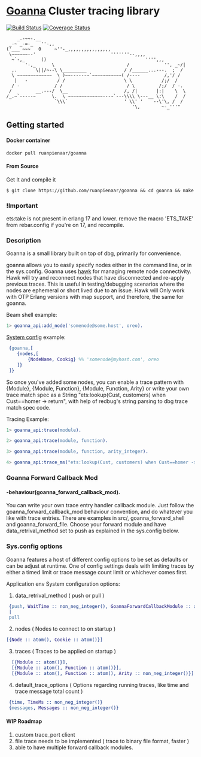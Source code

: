 
# [Goanna](https://en.wikipedia.org/wiki/Goanna) Cluster tracing library
[![Build Status](https://travis-ci.org/ruanpienaar/goanna.svg?branch=master)](https://travis-ci.org/ruanpienaar/goanna)
[![Coverage Status](https://coveralls.io/repos/github/ruanpienaar/goanna/badge.svg?branch=master)](https://coveralls.io/github/ruanpienaar/goanna?branch=master)

```
    _.-~~-.__
 _-~ _-=-_   ''-,,
('___ ~~~   0     ~''-_,,,,,,,,,,,,,,,,
 \~~~~~~--'                            '''''''--,,,,
  ~`-,_      ()                                     '''',,,
       '-,_      \                           /             '', _~/|
  ,.       \||/~--\ \_________              / /______...---.  ;  /
  \ ~~~~~~~~~~~~~  \ )~~------~`~~~~~~~~~~~( /----         /,'/ /
   |   -           / /                      \ \           /;/  /
  / -             / /                        / \         /;/  / -.
 /         __.---/  \__                     /, /|       |:|    \  \
/_.~`-----~      \.  \ ~~~~~~~~~~~~~---~`---\\\\ \---__ \:\    /  /
                  `\\\`                     ' \\' '    --\'\, /  /
                                               '\,        ~-_'''"
```
## Getting started

#### Docker container
```
docker pull ruanpienaar/goanna
```

#### From Source
Get It and compile it
```
$ git clone https://github.com/ruanpienaar/goanna && cd goanna && make
```

### !Important
ets:take is not present in erlang 17 and lower.
remove the macro 'ETS_TAKE' from rebar.config if you're on 17, and
recompile.

### Description
Goanna is a small library built on top of dbg, primarily for convenience.

goanna allows you to easily specify nodes either in the command line, or in the sys.config.
Goanna uses [hawk](https://github.com/ruanpienaar/hawk) for managing remote node connectivity.
Hawk will try and reconnect nodes that have disconnected and re-apply previous traces.
This is useful in testing/debugging scenarios where the nodes are ephemeral or short lived due to an issue.
Hawk will Only work with OTP Erlang versions with map support, and
therefore, the same for goanna.

Beam shell example:
```Erlang
1> goanna_api:add_node('somenode@some.host', oreo).
```
[System config](https://github.com/ruanpienaar/goanna/sys.config) example:
```erlang
 {goanna,[
    {nodes,[
        {NodeName, Cookig} %% 'somenode@myhost.com', oreo
    ]}
 ]}
```

So once you've added some nodes, you can enable a trace pattern with {Module}, {Module, Function}, {Module, Function, Arity} or write your own trace match spec as a String "ets:lookup(Cust, customers) when Cust==homer -> return", with help of redbug's string parsing to dbg trace match spec code.

Tracing Example:
```Erlang
1> goanna_api:trace(module).

2> goanna_api:trace(module, function).

3> goanna_api:trace(module, function, arity_integer).

4> goanna_api:trace_ms("ets:lookup(Cust, customers) when Cust==homer -> return").

```

### Goanna Forward Callback Mod
#### -behaviour(goanna_forward_callback_mod).

You can write your own trace entry handler callback module. Just follow the goanna_forward_callback_mod
behaviour convention, and do whatever you like with trace entries.
There are examples in src/, goanna_forward_shell and goanna_forward_file. 
Choose your forward module and have data_retrival_method set to push as explained in the sys.config below.

### Sys.config options
Goanna features a host of different config options to be set as defaults or can be adjust at runtime.
One of config settings deals with limiting traces by either a timed limit or trace message count limit or whichever comes first.

Application env System configuration options:

1. data_retrival_method ( push or pull )
```Erlang
 {push, WaitTime :: non_neg_integer(), GoannaForwardCallbackModule :: atom(), BatchAmount :: atom()}
 |
 pull
 ```
2. nodes ( Nodes to connect to on startup )
```Erlang
[{Node :: atom(), Cookie :: atom()}]
```
3. traces ( Traces to be applied on startup )
```Erlang
  [{Module :: atom()}],
  [{Module :: atom(), Function :: atom()}],
  [{Module :: atom(), Function :: atom(), Arity :: non_neg_integer()}]
```
4. default_trace_options ( Options regarding running traces, like time and trace message total count )
```Erlang
 {time, TimeMs :: non_neg_integer()}
 {messages, Messages :: non_neg_integer()}
 ```

#### WIP Roadmap
1. custom trace_port client
2. file trace needs to be implemented ( trace to binary file format, faster )
3. able to have multiple forward callback modules.
